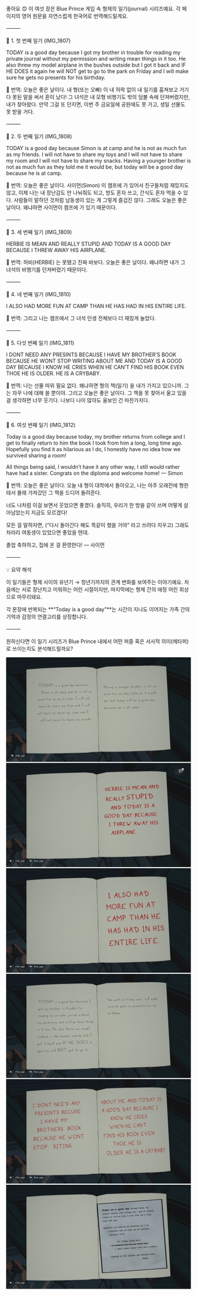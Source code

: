 좋아요 😊
이 여섯 장은 Blue Prince 게임 속 형제의 일기(journal) 시리즈예요.
각 페이지의 영어 원문을 자연스럽게 한국어로 번역해드릴게요.

⸻

📖 1. 첫 번째 일기 (IMG_1807)

TODAY is a good day because I got my brother in trouble for reading my private journal without my permission and writing mean things in it too.
He also threw my model airplane in the bushes outside but I got it back and IF HE DOES it again he will NOT get to go to the park on Friday and I will make sure he gets no presents for his birthday.

🩵 번역:
오늘은 좋은 날이다.
내 형(또는 오빠) 이 내 허락 없이 내 일기를 훔쳐보고 거기다 못된 말을 써서 혼이 났다!
그 녀석은 내 모형 비행기도 밖의 덤불 속에 던져버렸지만, 내가 찾아왔다.
만약 그걸 또 던지면, 이번 주 금요일에 공원에도 못 가고,
생일 선물도 못 받을 거다.

⸻

📖 2. 두 번째 일기 (IMG_1808)

TODAY is a good day because Simon is at camp and he is not as much fun as my friends.
I will not have to share my toys and I will not have to share my room and I will not have to share my snacks.
Having a younger brother is not as much fun as they told me it would be, but today will be a good day because he is at camp.

🩵 번역:
오늘은 좋은 날이다.
사이먼(Simon) 이 캠프에 가 있어서 친구들처럼 재밌지도 않고,
이제 나는 내 장난감도 안 나눠줘도 되고, 방도 혼자 쓰고, 간식도 혼자 먹을 수 있다.
사람들이 말하던 것처럼 남동생이 있는 게 그렇게 즐겁진 않다.
그래도 오늘은 좋은 날이다.
왜냐하면 사이먼이 캠프에 가 있기 때문이다.

⸻

📖 3. 세 번째 일기 (IMG_1809)

HERBIE IS MEAN AND REALLY STUPID AND TODAY IS A GOOD DAY BECAUSE I THREW AWAY HIS AIRPLANE.

🩵 번역:
허비(HERBIE) 는 못됐고 진짜 바보다.
오늘은 좋은 날이다.
왜냐하면 내가 그 녀석의 비행기를 던져버렸기 때문이다.

⸻

📖 4. 네 번째 일기 (IMG_1810)

I ALSO HAD MORE FUN AT CAMP THAN HE HAS HAD IN HIS ENTIRE LIFE.

🩵 번역:
그리고 나는 캠프에서 그 녀석 인생 전체보다 더 재밌게 놀았다.

⸻

📖 5. 다섯 번째 일기 (IMG_1811)

I DONT NEED ANY PRESINTS BECAUSE I HAVE MY BROTHER’S BOOK BECAUSE HE WONT STOP WRITING ABOUT ME
AND TODAY IS A GOOD DAY BECAUSE I KNOW HE CRIES WHEN HE CAN’T FIND HIS BOOK EVEN THOE HE IS OLDER. HE IS A CRYBABY.

🩵 번역:
나는 선물 따위 필요 없다.
왜냐하면 형의 책(일기) 을 내가 가지고 있으니까.
그는 자꾸 나에 대해 쓸 뿐이야.
그리고 오늘은 좋은 날이다.
그 책을 못 찾아서 울고 있을 걸 생각하면 너무 웃기다.
나보다 나이 많아도 울보인 건 마찬가지다.

⸻

📖 6. 여섯 번째 일기 (IMG_1812)

Today is a good day because today, my brother returns from college and I get to finally return to him the book I took from him a long, long time ago.
Hopefully you find it as hilarious as I do, I honestly have no idea how we survived sharing a room!

All things being said, I wouldn’t have it any other way, I still would rather have had a sister.
Congrats on the diploma and welcome home! — Simon

🩵 번역:
오늘은 좋은 날이다.
오늘 내 형이 대학에서 돌아오고,
나는 아주 오래전에 형한테서 몰래 가져갔던 그 책을 드디어 돌려준다.

너도 나처럼 이걸 보면서 웃었으면 좋겠다.
솔직히, 우리가 한 방을 같이 쓰며 어떻게 살아남았는지 지금도 모르겠다!

모든 걸 말하자면,
(“다시 돌아간다 해도 똑같이 했을 거야” 라고 쓰려다 지우고)
그래도 차라리 여동생이 있었으면 좋았을 텐데.

졸업 축하하고, 집에 온 걸 환영한다! — 사이먼

⸻

💡 요약 해석

이 일기들은 형제 사이의 유년기 → 청년기까지의 관계 변화를 보여주는 이야기예요.
처음에는 서로 장난치고 미워하는 어린 시절이지만, 마지막에는 형제 간의 애정 어린 회상으로 마무리돼요.

각 문장에 반복되는 **“Today is a good day”**는
시간이 지나도 이어지는 가족 간의 기억과 감정의 연결고리를 상징합니다.

⸻

원하신다면 이 일기 시리즈가 Blue Prince 내에서 어떤 퍼즐 혹은 서사적 의미(메타퍼) 로 쓰이는지도 분석해드릴까요?


![IMG_1807.JPG](images/IMG_1807.JPG)
![IMG_1808.JPG](images/IMG_1808.JPG)
![IMG_1809.JPG](images/IMG_1809.JPG)
![IMG_1810.JPG](images/IMG_1810.JPG)
![IMG_1811.JPG](images/IMG_1811.JPG)
![IMG_1812.JPG](images/IMG_1812.JPG)